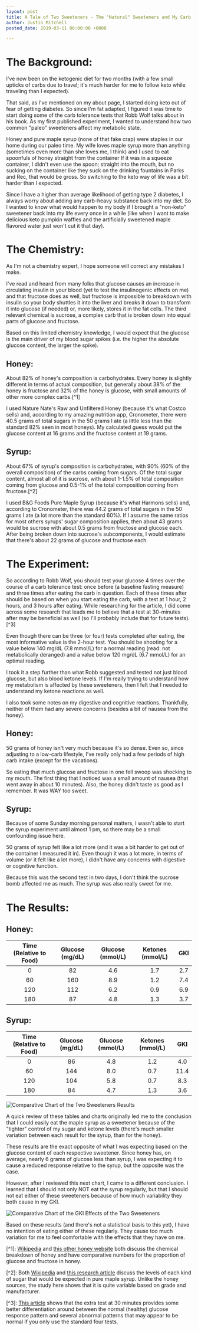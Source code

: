 ```yaml
---
layout: post
title: A Tale of Two Sweeteners - The "Natural" Sweeteners and My Carb Tolerance Test
author: Justin Mitchell
posted_date: 2019-03-11 06:00:00 +0000

---
```

# The Background:

I've now been on the ketogenic diet for two months (with a few small upticks of carbs due to travel; it's much harder for me to follow keto while traveling than I expected).

That said, as I've mentioned on my about page, I started doing keto out of fear of getting diabetes. So since I'm fat adapted, I figured it was time to start doing some of the carb tolerance tests that Robb Wolf talks about in his book. As my first published experiment, I wanted to understand how two common "paleo" sweeteners affect my metabolic state.

Honey and pure maple syrup (none of that fake crap) were staples in our home during our paleo time. My wife loves maple syrup more than anything (sometimes even more than she loves me, I think) and I used to eat spoonfuls of honey straight from the container If it was in a squeeze container, I didn't even use the spoon; straight into the mouth, but no sucking on the container like they suck on the drinking fountains in Parks and Rec, that would be gross. So switching to the keto way of life was a bit harder than I expected.

Since I have a higher than average likelihood of getting type 2 diabetes, I always worry about adding any carb-heavy substance back into my diet. So I wanted to know what would happen to my body if I brought a "non-keto" sweetener back into my life every once in a while (like when I want to make delicious keto pumpkin waffles and the artificially sweetened maple flavored water just won't cut it that day).

# The Chemistry:

As I'm not a chemistry expert, I hope someone will correct any mistakes I make.

I've read and heard from many folks that glucose causes an increase in circulating insulin in your blood (yet to test the insulinogenic effects on me) and that fructose does as well, but fructose is impossible to breakdown with insulin so your body shuttles it into the liver and breaks it down to transform it into glucose (if needed) or, more likely, stores it in the fat cells. The third relevant chemical is sucrose, a complex carb that is broken down into equal parts of glucose and fructose.

Based on this limited chemistry knowledge, I would expect that the glucose is the main driver of my blood sugar spikes (i.e. the higher the absolute glucose content, the larger the spike).

## Honey:

About 82% of honey's composition is carbohydrates. Every honey is slightly different in terms of actual composition, but generally about 38% of the honey is fructose and 32% of the honey is glucose, with small amounts of other more complex carbs.\[^1\]

I used Nature Nate's Raw and Unfiltered Honey (because it's what Costco sells) and, according to my amazing nutrition app, Cronometer, there were 40.5 grams of total sugars in the 50 grams I ate (a little less than the standard 82% seen in most honeys). My calculated guess would put the glucose content at 16 grams and the fructose content at 19 grams.

## Syrup:

About 67% of syrup's composition is carbohydrates, with 90% (60% of the overall composition) of the carbs coming from sugars. Of the total sugar content, almost all of it is sucrose, with about 1-1.5% of total composition coming from glucose and 0.5-1% of the total composition coming from fructose.\[^2\]

I used B&G Foods Pure Maple Syrup (because it's what Harmons sells) and, according to Cronometer, there was 44.2 grams of total sugars in the 50 grams I ate (a lot more than the standard 60%). If I assume the same ratios for most others syrups' sugar composition applies, then about 43 grams would be sucrose with about 0.5 grams from fructose and glucose each. After being broken down into sucrose's subcomponents, I would estimate that there's about 22 grams of glucose and fructose each.

# The Experiment:

So according to Robb Wolf, you should test your glucose 4 times over the course of a carb tolerance test: once before (a baseline fasting measure) and three times after eating the carb in question. Each of these times after should be based on when you start eating the carb, with a test at 1 hour, 2 hours, and 3 hours after eating. While researching for the article, I did come across some research that leads me to believe that a test at 30-minutes after may be beneficial as well (so I'll probably include that for future tests).\[^3\]

Even though there can be three (or four) tests completed after eating, the most informative value is the 2-hour test. You should be shooting for a value below 140 mg/dL (7.8 mmol/L) for a normal reading (read: not metabolically deranged) and a value below 120 mg/dL (6.7 mmol/L) for an optimal reading.

I took it a step further than what Robb suggested and tested not just blood glucose, but also blood ketone levels. If I'm really trying to understand how my metabolism is affected by these sweeteners, then I felt that I needed to understand my ketone reactions as well.

I also took some notes on my digestive and cognitive reactions. Thankfully,
neither of them had any severe concerns (besides a bit of nausea from the honey).

## Honey:

50 grams of honey isn't very much because it's so dense. Even so, since
adjusting to a low-carb lifestyle, I've really only had a few periods of high
carb intake (except for the vacations).

So eating that much glucose and fructose in one fell swoop was shocking to my mouth. The first thing that I noticed was a small amount of nausea (that went away in about 10 minutes). Also, the honey didn't taste as good as I remember. It was WAY too sweet.

## Syrup:

Because of some Sunday morning personal matters, I wasn't able to start the
syrup experiment until almost 1 pm, so there may be a small confounding issue
here.

50 grams of syrup felt like a lot more (and it was a bit harder to get out of the container I measured it in). Even though it was a lot more, in terms of volume (or it felt like a lot more), I didn't have any concerns with digestive or cognitive function.

Because this was the second test in two days, I don't think the sucrose bomb
affected me as much. The syrup was also really sweet for me.

# The Results:

## Honey:

| Time (Relative to Food) | Glucose (mg/dL) | Glucose (mmol/L) | Ketones (mmol/L) | GKI |
| :---: | :---: | :---: | :---: | :---: |
| 0 | 82 | 4.6 | 1.7 | 2.7 |
| 60 | 160 | 8.9 | 1.2 | 7.4 |
| 120 | 112 | 6.2 | 0.9 | 6.9 |
| 180 | 87 | 4.8 | 1.3 | 3.7 |

## Syrup:

| Time (Relative to Food) | Glucose (mg/dL) | Glucose (mmol/L) | Ketones (mmol/L) | GKI |
| :---: | :---: | :---: | :---: | :---: |
| 0 | 86 | 4.8 | 1.2 | 4.0 |
| 60 | 144 | 8.0 | 0.7 | 11.4 |
| 120 | 104 | 5.8 | 0.7 | 8.3 |
| 180 | 84 | 4.7 | 1.3 | 3.6 |

![Comparative Chart of the Two Sweeteners Results]({{site.url}}/assets/images/ctt-hs-comparison.png)

A quick review of these tables and charts originally led me to the conclusion that I could easily eat the maple syrup as a sweetener because of the "tighter" control of my sugar and ketone levels (there's much smaller variation between each result for the syrup, than for the honey).

These results are the exact opposite of what I was expecting based on the glucose content of each respective sweetener. Since honey has, on average, nearly 6 grams of glucose less than syrup, I was expecting it to cause a reduced response relative to the syrup, but the opposite was the case.

However, after I reviewed this next chart, I came to a different conclusion. I learned that I should not only NOT eat the syrup regularly, but that I should not eat either of these sweeteners because of how much variability they both cause in my GKI.

![Comparative Chart of the GKI Effects of the Two Sweeteners]({{site.url}}/assets/images/ctt-hs-gki.png)

Based on these results (and there's not a statistical basis to this yet), I have no
intention of eating either of these regularly. They cause too much variation for
me to feel comfortable with the effects that they have on me.

\[^1\]: [Wikipedia](https://en.wikipedia.org/wiki/Honey#Nutrition) and [this other honey website](http://www.chm.bris.ac.uk/webprojects2001/loveridge/index-page3.html) both discuss the chemical breakdown of honey and have comparative numbers for the proportion of glucose and fructose in honey.

\[^2\]: Both [Wikipedia](https://en.wikipedia.org/wiki/Maple_syrup#Nutrition_and_food_characteristics) and [this research article](http://www.uvm.edu/\~pmrc/Chemical%20composition%20of%20pure%20maple%20syrup%20-%20van%20den%20Berg%20et%20al%202015.pdf) discuss the levels of each kind of sugar that would be expected in pure maple syrup. Unlike the honey sources, the study here shows that it is quite variable based on grade and manufacturer.

\[^3\]: [This article](https://www.lchf-rd.com/2018/11/26/when-normal-fasting-blood-glucose-results-arent-necessarily-fine/) shows that the extra test at 30 minutes provides some better differentiation around between the normal (healthy) glucose response pattern and several abnormal patterns that may appear to be normal if you only use the standard four tests.